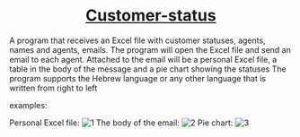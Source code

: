 <h1><u><strong><center>Customer-status</center></strong></u></h1>
A program that receives an Excel file with customer statuses, agents, names and agents, emails. The program will open the Excel file and send an email to each agent. Attached to the email will be a personal Excel file, a table in the body of the message and a pie chart showing the statuses
The program supports the Hebrew language or any other language that is written from right to left


examples:

Personal Excel file:
![1](https://user-images.githubusercontent.com/95771163/234862195-4447d541-0e94-4262-9c26-eb3ac893000f.png)
The body of the email:
![2](https://user-images.githubusercontent.com/95771163/234861771-32cbb8a5-0245-41f9-b04b-f0a236df8381.png)
Pie chart:
![3](https://user-images.githubusercontent.com/95771163/234861195-b23749be-659b-431c-8e01-55be9d992b14.png)

